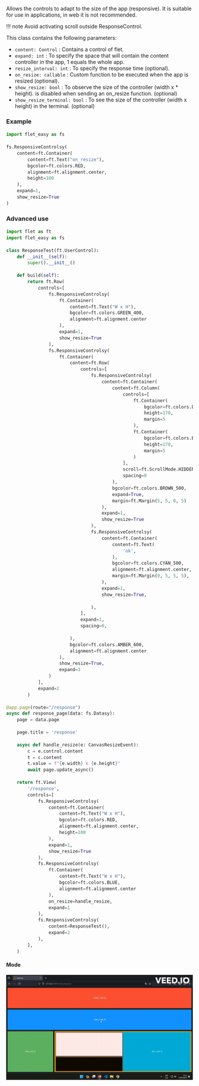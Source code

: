 Allows the controls to adapt to the size of the app (responsive). It is suitable for use in applications, in web it is not recommended.

!!! note
    Avoid activating scroll outside ResponseControl.

This class contains the following parameters:

* `content: Control` : Contains a control of flet.
* `expand: int` : To specify the space that will contain the content controller in the app, 1 equals the whole app.
* `resize_interval: int` : To specify the response time (optional).
* `on_resize: callable` : Custom function to be executed when the app is resized (optional).
* `show_resize: bool` : To observe the size of the controller (width x * height). is disabled when sending an on_resize function. (optional)
* `show_resize_terminal: bool` : To see the size of the controller (width x height) in the terminal. (optional)

### **Example**

```python
import flet_easy as fs

fs.ResponsiveControlsy(
    content=ft.Container(
        content=ft.Text("on_resize"),
        bgcolor=ft.colors.RED,
        alignment=ft.alignment.center,
        height=100
    ),
    expand=1,
    show_resize=True
)
```
### **Advanced use**

```python
import flet as ft
import flet_easy as fs

class ResponseTest(ft.UserControl):
    def __init__(self):
        super().__init__()

    def build(self):
        return ft.Row(
            controls=[
                fs.ResponsiveControlsy(
                    ft.Container(
                        content=ft.Text("W x H"),
                        bgcolor=ft.colors.GREEN_400,
                        alignment=ft.alignment.center
                    ),
                    expand=1,
                    show_resize=True
                ),
                fs.ResponsiveControlsy(
                    ft.Container(
                        content=ft.Row(
                            controls=[
                                fs.ResponsiveControlsy(
                                    content=ft.Container(
                                        content=ft.Column(
                                            controls=[
                                                ft.Container(
                                                    bgcolor=ft.colors.DEEP_ORANGE_50,
                                                    height=170,
                                                    margin=5
                                                ),
                                                ft.Container(
                                                    bgcolor=ft.colors.BLACK87,
                                                    height=170,
                                                    margin=5
                                                )
                                            ],
                                            scroll=ft.ScrollMode.HIDDEN,
                                            spacing=0
                                        ),
                                        bgcolor=ft.colors.BROWN_500,
                                        expand=True,
                                        margin=ft.Margin(5, 5, 0, 5)
                                    ),
                                    expand=1,
                                    show_resize=True
                                ),
                                fs.ResponsiveControlsy(
                                    content=ft.Container(
                                        content=ft.Text(
                                            'ok',
                                        ),
                                        bgcolor=ft.colors.CYAN_500,
                                        alignment=ft.alignment.center,
                                        margin=ft.Margin(0, 5, 5, 5),
                                    ),
                                    expand=1,
                                    show_resize=True,

                                ),
                            ],
                            expand=1,
                            spacing=0,

                        ),
                        bgcolor=ft.colors.AMBER_600,
                        alignment=ft.alignment.center
                    ),
                    show_resize=True,
                    expand=3
                )
            ],
            expand=2
        )

@app.page(route="/response")
async def response_page(data: fs.Datasy):
    page = data.page
    
    page.title = 'response'

    async def handle_resize(e: CanvasResizeEvent):
        c = e.control.content
        t = c.content
        t.value = f"{e.width} x {e.height}"
        await page.update_async()

    return ft.View(
        '/response',
        controls=[
            fs.ResponsiveControlsy(
                content=ft.Container(
                    content=ft.Text("W x H"),
                    bgcolor=ft.colors.RED,
                    alignment=ft.alignment.center,
                    height=100
                ),
                expand=1,
                show_resize=True
            ),
            fs.ResponsiveControlsy(
                ft.Container(
                    content=ft.Text("W x H"),
                    bgcolor=ft.colors.BLUE,
                    alignment=ft.alignment.center
                ),
                on_resize=handle_resize,
                expand=1
            ),
            fs.ResponsiveControlsy(
                content=ResponseTest(),
                expand=2
            ),
        ],
    )

```
#### Mode
![alt video](images/ResponsiveControlsy.gif "ResponsiveControlsy")
